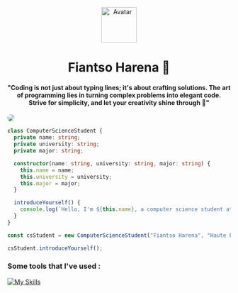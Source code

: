 <p align="center">
  <a href="https://upset.dev">
    <img src="https://cdn.statically.io/avatar/shape=circle/https://static.vecteezy.com/system/resources/previews/011/979/708/non_2x/graphics-drawing-landscape-view-outdoor-of-sunset-with-grass-on-the-ground-for-wallpaper-background-illustration-free-vector.jpg" alt="Avatar" height="80"/>
  </a>
  <h1 align="center">Fiantso Harena 🚀</h1>
  <h4 align="center">"Coding is not just about typing lines; it's about crafting solutions. The art of programming lies in turning complex problems into elegant code. Strive for simplicity, and let your creativity shine through 📖"</h4>
</p>

<img style="border-radius: 40px" src="https://static.vecteezy.com/system/resources/previews/011/979/708/non_2x/graphics-drawing-landscape-view-outdoor-of-sunset-with-grass-on-the-ground-for-wallpaper-background-illustration-free-vector.jpg" />


```ts
class ComputerScienceStudent {
  private name: string;
  private university: string;
  private major: string;

  constructor(name: string, university: string, major: string) {
    this.name = name;
    this.university = university;
    this.major = major;
  }

  introduceYourself() {
    console.log(`Hello, I'm ${this.name}, a computer science student at ${this.university}. My major is ${this.major}. Currently, I'm exploring the exciting world of programming and software development.`);
  }
}

const csStudent = new ComputerScienceStudent("Fiantso Harena", "Haute École d'Informatique - HEI", "Computer Science");

csStudent.introduceYourself();
```

<h3>Some tools that I've used : </h3>

[![My Skills](https://skillicons.dev/icons?i=html,css,js,ts,java,bash,nodejs,react,next,vite,express,spring,nest,postgresql,sqlite,git,github,aws,md,bootstrap,materialui,tailwind,gmail,idea,linux,maven,postman,redux,stackoverflow,threejs,vscode)](https://skillicons.dev)
